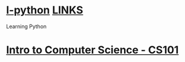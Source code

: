 # [l-python](README.md) [LINKS](LINKS.md)
Learning Python


# [Intro to Computer Science - CS101](https://br.udacity.com/course/intro-to-computer-science--cs101)


